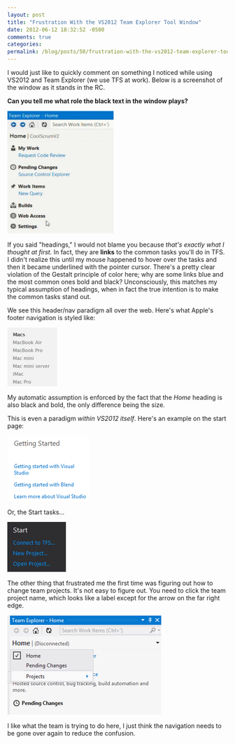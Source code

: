 ```yaml
---
layout: post
title: "Frustration With the VS2012 Team Explorer Tool Window"
date: 2012-06-12 18:32:52 -0500
comments: true
categories:
permalink: /blog/posts/50/frustration-with-the-vs2012-team-explorer-tool-win
---
```


I would just like to quickly comment on something I noticed while using VS2012 and Team Explorer (we use TFS at work). Below is a screenshot of the window as it stands in the RC. 

**Can you tell me what role the black text in the window plays?**

![Team Explorer 2012](/blog/images/48.png)

If you said "headings," I would not blame you because *that's exactly what I thought at first.* In fact, they are **links** to the common tasks you'll do in TFS. I didn't realize this until my mouse happened to hover over the tasks and then it became underlined with the pointer cursor. There's a pretty clear violation of the Gestalt principle of color here; why are some links blue and the most common ones bold and black? Unconsciously, this matches my typical assumption of headings, when in fact the true intention is to make the common tasks stand out.

We see this header/nav paradigm all over the web. Here's what Apple's footer navigation is styled like:

![Apple Nav](/blog/images/49.png)

My automatic assumption is enforced by the fact that the *Home* heading is also black and bold, the only difference being the size.

This is even a paradigm *within VS2012 itself*. Here's an example on the start page:

![Getting Started](/blog/images/50.png)

Or, the Start tasks...

![Start](/blog/images/51.png)

The other thing that frustrated me the first time was figuring out how to change team projects. It's not easy to figure out. You need to click the team project name, which looks like a label except for the arrow on the far right edge.

![Changing team projects](/blog/images/52.png)

I like what the team is trying to do here, I just think the navigation needs to be gone over again to reduce the confusion.
